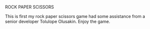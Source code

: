 ROCK PAPER SCISSORS

This is  first my rock paper scissors game had some assistance from a senior developer Tolulope Olusakin. Enjoy the game.

